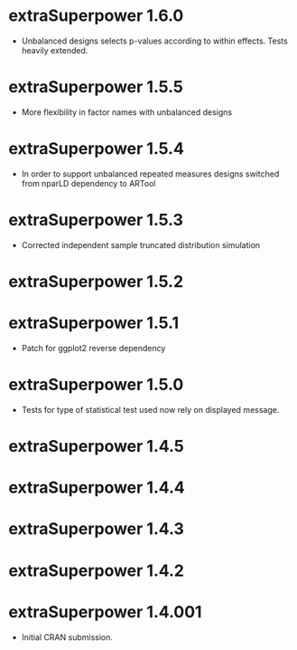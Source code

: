 # extraSuperpower 1.6.0

* Unbalanced designs selects p-values according to within effects. Tests heavily extended.

# extraSuperpower 1.5.5

* More flexibility in factor names with unbalanced designs

# extraSuperpower 1.5.4

* In order to support unbalanced repeated measures designs switched from nparLD dependency to ARTool

# extraSuperpower 1.5.3

* Corrected independent sample truncated distribution simulation

# extraSuperpower 1.5.2

# extraSuperpower 1.5.1

* Patch for ggplot2 reverse dependency

# extraSuperpower 1.5.0

* Tests for type of statistical test used now rely on displayed message.

# extraSuperpower 1.4.5

# extraSuperpower 1.4.4

# extraSuperpower 1.4.3

# extraSuperpower 1.4.2

# extraSuperpower 1.4.001

* Initial CRAN submission.
